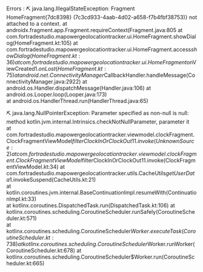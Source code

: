 
Errors :
⛏ java.lang.IllegalStateException: Fragment HomeFragment{7dc8398} (7c3cd933-4aab-4d02-a658-f7b4fbf38753)} not attached to a context.	at androidx.fragment.app.Fragment.requireContext(Fragment.java:805
        at com.fortradestudio.mapowergeolocationtracker.ui.HomeFragment.showDialog(HomeFragment.kt:105)
            at com.fortradestudio.mapowergeolocationtracker.ui.HomeFragment.access$showDialog(HomeFragment.kt:36)	
            at com.fortradestudio.mapowergeolocationtracker.ui.HomeFragment$onViewCreated$1.onLost(HomeFragment.kt:75)	
            at android.net.ConnectivityManager$CallbackHandler.handleMessage(ConnectivityManager.java:2922)
            at android.os.Handler.dispatchMessage(Handler.java:106)	at android.os.Looper.loop(Looper.java:173)	
    at android.os.HandlerThread.run(HandlerThread.java:65)

⛏  java.lang.NullPointerException: Parameter specified as non-null is null: method kotlin.jvm.internal.Intrinsics.checkNotNullParameter, parameter it	
    at com.fortradestudio.mapowergeolocationtracker.viewmodel.clockFragment.ClockFragmentViewModel$filterClockInOrClockOut$1$1.invoke(Unknown Source:2)	
    at com.fortradestudio.mapowergeolocationtracker.viewmodel.clockFragment.ClockFragmentViewModel$filterClockInOrClockOut$1$1.invoke(ClockFragmentViewModel.kt:34)	
    at com.fortradestudio.mapowergeolocationtracker.utils.CacheUtils$getUserData$1.invokeSuspend(CacheUtils.kt:21)	
    at kotlin.coroutines.jvm.internal.BaseContinuationImpl.resumeWith(ContinuationImpl.kt:33)	
    at kotlinx.coroutines.DispatchedTask.run(DispatchedTask.kt:106)	
    at kotlinx.coroutines.scheduling.CoroutineScheduler.runSafely(CoroutineScheduler.kt:571)	
    at kotlinx.coroutines.scheduling.CoroutineScheduler$Worker.executeTask(CoroutineScheduler.kt:738)	
    at kotlinx.coroutines.scheduling.CoroutineScheduler$Worker.runWorker(CoroutineScheduler.kt:678)	
at kotlinx.coroutines.scheduling.CoroutineScheduler$Worker.run(CoroutineScheduler.kt:665)